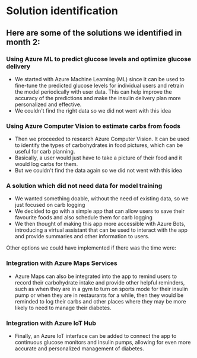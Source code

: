 # Solution identification
## Here are some of the solutions we identified in month 2: 

### Using Azure ML to predict glucose levels and optimize glucose delivery
- We started with Azure Machine Learning (ML) since it can be used to fine-tune the predicted glucose levels for individual users and retrain the model periodically with user data. This can help improve the accuracy of the predictions and make the insulin delivery plan more personalized and effective.
- We couldn't find the right data so we did not went with this idea

### Using Azure Computer Vision to estimate carbs from foods
- Then we proceeded to research Azure Computer Vision. It can be used to identify the types of carbohydrates in food pictures, which can be useful for carb planning.
- Basically, a user would just have to take a picture of their food and it would log carbs for them.
- But we couldn't find the data again so we did not went with this idea

### A solution which did not need data for model training
- We wanted something doable, without the need of existing data, so we just focused on carb logging
- We decided to go with a simple app that can allow users to save their favourite foods and also schedule them for carb logging
- We then thought of making this app more accessible with Azure Bots, introducing a virtual assistant that can be used to interact with the app and provide summaries and other information to users.

Other options we could have implemented if there was the time were: 
### Integration with Azure Maps Services
- Azure Maps can also be integrated into the app to remind users to record their carbohydrate intake and provide other helpful reminders, 
such as when they are in a gym to turn on sports mode for their insulin pump or when they are in restaurants for a while, then they would be reminded to log their carbs and other places where they may be more likely to need to manage their diabetes.

### Integration with Azure IoT Hub
- Finally, an Azure IoT interface can be added to connect the app to continuous glucose monitors and insulin pumps, allowing for even more accurate
and personalized management of diabetes.
